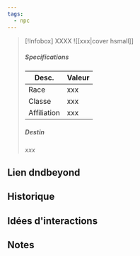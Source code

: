 ```yaml
---
tags:
  - npc
---
```


> [!Infobox] XXXX
> ![[xxx|cover hsmall]]
> ##### Specifications
> | Desc. | Valeur |
> | --- | --- |
> | Race | xxx |
> | Classe | xxx |
> | Affiliation | xxx |
> ##### Destin
> *xxx*

## Lien dndbeyond

## Historique

## Idées d'interactions

## Notes 

